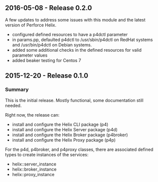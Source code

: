 ## 2016-05-08 - Release 0.2.0
A few updates to address some issues with this module and the latest version of Perforce Helix.
- configured defined resources to have a p4dctl parameter
- in params.pp, defaulted p4dctl to /usr/sbin/p4dctl on RedHat systems and /usr/bin/p4dctl on Debian systems.
- added some additional checks in the defined resources for valid parameter values
- added beaker testing for Centos 7

## 2015-12-20 - Release 0.1.0
### Summary
This is the initial release. Mostly functional, some documentation still needed.

Right now, the release can:
* install and configure the Helix CLI package (p4)
* install and configure the Helix Server package (p4d)
* install and configure the Helix Broker package (p4broker)
* install and configure the Helix Proxy package (p4p)

For the p4d, p4broker, and p4proxy classes, there are associated
defined types to create instances of the services:
* helix::server_instance
* helix::broker_instance
* helix::proxy_instance
